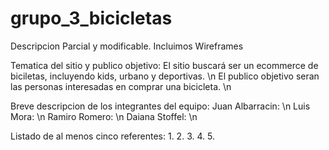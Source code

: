 # grupo_3_bicicletas
Descripcion Parcial y modificable. Incluimos Wireframes

Tematica del sitio y publico objetivo: El sitio buscará ser un ecommerce de biciletas, incluyendo kids, urbano y deportivas.  \n 
El publico objetivo seran las personas interesadas en comprar una bicicleta.   \n


Breve descripcion de los integrantes del equipo:
Juan Albarracin: \n
Luis Mora:  \n
Ramiro Romero:  \n 
Daiana Stoffel:  \n


Listado de al menos cinco referentes: 
1.
2.
3.
4. 
5.
